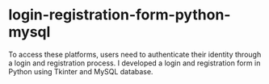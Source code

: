 # login-registration-form-python-mysql
To access these platforms, users need to authenticate their identity through a login and registration process. I developed a login and registration form in Python using Tkinter and MySQL database.
